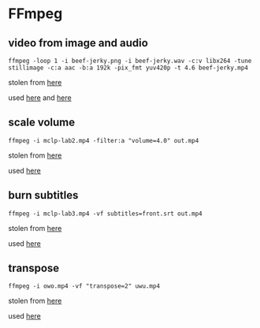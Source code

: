 # FFmpeg
## video from image and audio
```
ffmpeg -loop 1 -i beef-jerky.png -i beef-jerky.wav -c:v libx264 -tune stillimage -c:a aac -b:a 192k -pix_fmt yuv420p -t 4.6 beef-jerky.mp4
```
stolen from [here](https://superuser.com/a/1041818)

used
[here](https://youtu.be/H6tRUa6dtZ8)
and
[here](https://youtu.be/qU5nELi_D_A)

## scale volume
```
ffmpeg -i mclp-lab2.mp4 -filter:a "volume=4.0" out.mp4
```
stolen from [here](https://trac.ffmpeg.org/wiki/AudioVolume)

used [here](https://youtu.be/g0ekDsVZfao)

## burn subtitles
```
ffmpeg -i mclp-lab3.mp4 -vf subtitles=front.srt out.mp4
```
stolen from [here](https://trac.ffmpeg.org/wiki/HowToBurnSubtitlesIntoVideo)

used [here](https://youtu.be/Cnu2-CKAoQc)

## transpose
```
ffmpeg -i owo.mp4 -vf "transpose=2" uwu.mp4
```
stolen from [here](https://stackoverflow.com/a/9570992)

used [here](https://youtu.be/Fl8sh9ZEO1c)

